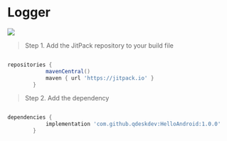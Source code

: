 

# Logger 

[![](https://jitpack.io/v/qdeskdev/HelloAndroid.svg)](https://jitpack.io/#qdeskdev/HelloAndroid)

> Step 1. Add the JitPack repository to your build file

```gradle

repositories {
			mavenCentral()
			maven { url 'https://jitpack.io' }
		}

```

> Step 2. Add the dependency

```gradle

dependencies {
	        implementation 'com.github.qdeskdev:HelloAndroid:1.0.0'
	    }
